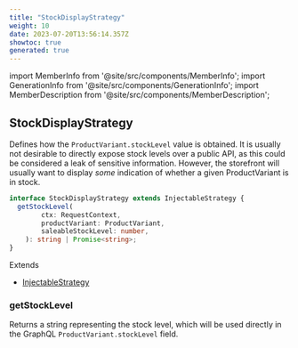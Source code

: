 ```yaml
---
title: "StockDisplayStrategy"
weight: 10
date: 2023-07-20T13:56:14.357Z
showtoc: true
generated: true
---
```

<!-- This file was generated from the Vendure source. Do not modify. Instead, re-run the "docs:build" script -->
import MemberInfo from '@site/src/components/MemberInfo';
import GenerationInfo from '@site/src/components/GenerationInfo';
import MemberDescription from '@site/src/components/MemberDescription';


## StockDisplayStrategy

<GenerationInfo sourceFile="packages/core/src/config/catalog/stock-display-strategy.ts" sourceLine="14" packageName="@vendure/core" />

Defines how the `ProductVariant.stockLevel` value is obtained. It is usually not desirable
to directly expose stock levels over a public API, as this could be considered a leak of
sensitive information. However, the storefront will usually want to display _some_ indication
of whether a given ProductVariant is in stock.

```ts title="Signature"
interface StockDisplayStrategy extends InjectableStrategy {
  getStockLevel(
        ctx: RequestContext,
        productVariant: ProductVariant,
        saleableStockLevel: number,
    ): string | Promise<string>;
}
```
Extends

 * <a href='/typescript-api/common/injectable-strategy#injectablestrategy'>InjectableStrategy</a>



### getStockLevel

<MemberInfo kind="method" type="(ctx: <a href='/typescript-api/request/request-context#requestcontext'>RequestContext</a>, productVariant: <a href='/typescript-api/entities/product-variant#productvariant'>ProductVariant</a>, saleableStockLevel: number) => string | Promise&#60;string&#62;"   />

Returns a string representing the stock level, which will be used directly
in the GraphQL `ProductVariant.stockLevel` field.
